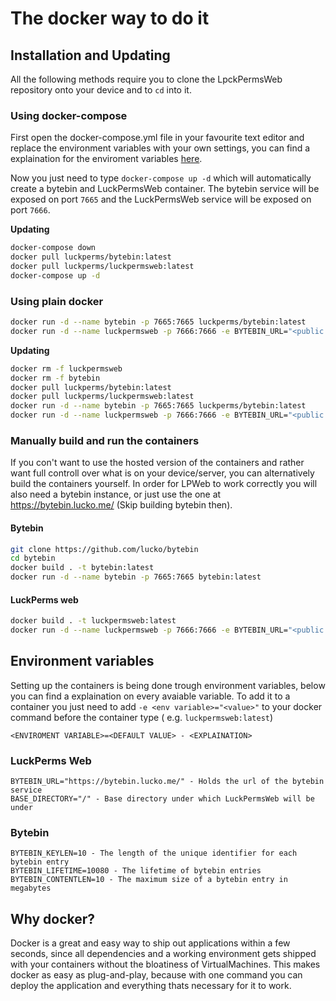 # The docker way to do it

## Installation and Updating

All the following methods require you to clone the LpckPermsWeb repository onto your device and to ``cd`` into it.

### Using docker-compose

First open the docker-compose.yml file in your favourite text editor and replace the environment variables with your own settings, you can find a explaination for the enviroment variables [here](#environment-variables).

Now you just need to type ``docker-compose up -d`` which will automatically create a bytebin and LuckPermsWeb container. The bytebin service will be exposed on port ``7665`` and the LuckPermsWeb service will be exposed on port ``7666``.

**__Updating__**
```sh
docker-compose down
docker pull luckperms/bytebin:latest
docker pull luckperms/luckpermsweb:latest
docker-compose up -d
```

### Using plain docker

```sh
docker run -d --name bytebin -p 7665:7665 luckperms/bytebin:latest
docker run -d --name luckpermsweb -p 7666:7666 -e BYTEBIN_URL="<public url of your bytebin service" luckperms/luckpermsweb:latest
```

**__Updating__**
```sh
docker rm -f luckpermsweb
docker rm -f bytebin
docker pull luckperms/bytebin:latest
docker pull luckperms/luckpermsweb:latest
docker run -d --name bytebin -p 7665:7665 luckperms/bytebin:latest
docker run -d --name luckpermsweb -p 7666:7666 -e BYTEBIN_URL="<public url of your bytebin service" luckperms/luckpermsweb:latest
```

### Manually build and run the containers

If you con't want to use the hosted version of the containers and rather want full controll over what is on your device/server, you can alternatively build the containers yourself. In order for LPWeb to work correctly you will also need a bytebin instance, or just use the one at https://bytebin.lucko.me/ (Skip building bytebin then).

#### Bytebin

```sh
git clone https://github.com/lucko/bytebin
cd bytebin
docker build . -t bytebin:latest
docker run -d --name bytebin -p 7665:7665 bytebin:latest
```

#### LuckPerms web

```sh
docker build . -t luckpermsweb:latest
docker run -d --name luckpermsweb -p 7666:7666 -e BYTEBIN_URL="<public url of your bytebin service" luckpermsweb:latest
```

## Environment variables

Setting up the containers is being done trough environment variables, below you can find a explaination on every avaiable variable. To add it to a container you just need to add ``-e <env variable>="<value>"`` to your docker command before the container type ( e.g. ``luckpermsweb:latest``)

``<ENVIROMENT VARIABLE>=<DEFAULT VALUE> - <EXPLAINATION>``

### LuckPerms Web

```
BYTEBIN_URL="https://bytebin.lucko.me/" - Holds the url of the bytebin service
BASE_DIRECTORY="/" - Base directory under which LuckPermsWeb will be under
```

### Bytebin

```
BYTEBIN_KEYLEN=10 - The length of the unique identifier for each bytebin entry
BYTEBIN_LIFETIME=10080 - The lifetime of bytebin entries
BYTEBIN_CONTENTLEN=10 - The maximum size of a bytebin entry in megabytes
```

## Why docker?

Docker is a great and easy way to ship out applications within a few seconds, since all dependencies and a working environment gets shipped with your containers without the bloatiness of VirtualMachines. This makes docker as easy as plug-and-play, because with one command you can deploy the application and everything thats necessary for it to work.